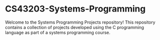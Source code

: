 # CS43203-Systems-Programming

Welcome to the Systems Programming Projects repository! This repository contains a collection of projects developed using the C programming language as part of a systems programming course.
